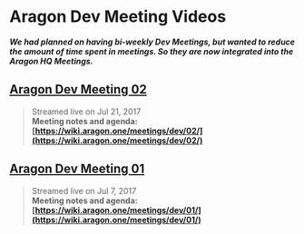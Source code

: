 # Aragon Dev Meeting Videos

_**We had planned on having bi-weekly Dev Meetings, but wanted to reduce the amount of time spent in meetings. So they are now integrated into the Aragon HQ Meetings.**_

## [**Aragon Dev Meeting 02**](https://www.youtube.com/watch?v=XwKnGjw0Nqs)
> Streamed live on Jul 21, 2017  
> **Meeting notes and agenda: [https://wiki.aragon.one/meetings/dev/02/](https://wiki.aragon.one/meetings/dev/02/)**

## [**Aragon Dev Meeting 01**](https://www.youtube.com/watch?v=2-gvzUsLCuI)
> Streamed live on Jul 7, 2017  
> **Meeting notes and agenda: [https://wiki.aragon.one/meetings/dev/01/](https://wiki.aragon.one/meetings/dev/01/)**
